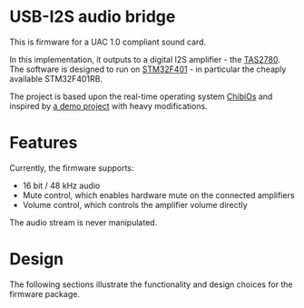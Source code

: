 # USB-I2S audio bridge

This is firmware for a UAC 1.0 compliant sound card.

In this implementation, it outputs to a digital I2S amplifier - the [TAS2780](https://www.ti.com/product/TAS2780).
The software is designed to run on [STM32F401](https://www.st.com/en/microcontrollers-microprocessors/stm32f401.html) - in particular the cheaply available STM32F401RB.

The project is based upon the real-time operating system [ChibiOs](https://www.chibios.org/dokuwiki/doku.php) and inspired by [a demo project](https://forum.chibios.org/viewtopic.php?f=16&t=926&start=20) with heavy modifications.

# Features

Currently, the firmware supports:
- 16 bit / 48 kHz audio
- Mute control, which enables hardware mute on the connected amplifiers
- Volume control, which controls the amplifier volume directly

The audio stream is never manipulated.

# Design

The following sections illustrate the functionality and design choices for the firmware package.

##
